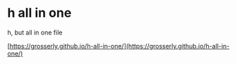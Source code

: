 # h all in one
h, but all in one file

[https://grosserly.github.io/h-all-in-one/](https://grosserly.github.io/h-all-in-one/)
